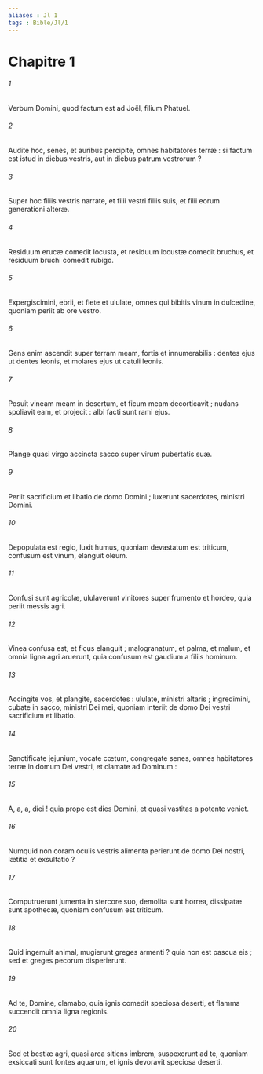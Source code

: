 ```yaml
---
aliases : Jl 1
tags : Bible/Jl/1
---
```


# Chapitre 1

###### 1
Verbum Domini, quod factum est ad Joël, filium Phatuel.
###### 2
Audite hoc, senes, et auribus percipite, omnes habitatores terræ : si factum est istud in diebus vestris, aut in diebus patrum vestrorum ?
###### 3
Super hoc filiis vestris narrate, et filii vestri filiis suis, et filii eorum generationi alteræ.
###### 4
Residuum erucæ comedit locusta, et residuum locustæ comedit bruchus, et residuum bruchi comedit rubigo.
###### 5
Expergiscimini, ebrii, et flete et ululate, omnes qui bibitis vinum in dulcedine, quoniam periit ab ore vestro.
###### 6
Gens enim ascendit super terram meam, fortis et innumerabilis : dentes ejus ut dentes leonis, et molares ejus ut catuli leonis.
###### 7
Posuit vineam meam in desertum, et ficum meam decorticavit ; nudans spoliavit eam, et projecit : albi facti sunt rami ejus.
###### 8
Plange quasi virgo accincta sacco super virum pubertatis suæ.
###### 9
Periit sacrificium et libatio de domo Domini ; luxerunt sacerdotes, ministri Domini.
###### 10
Depopulata est regio, luxit humus, quoniam devastatum est triticum, confusum est vinum, elanguit oleum.
###### 11
Confusi sunt agricolæ, ululaverunt vinitores super frumento et hordeo, quia periit messis agri.
###### 12
Vinea confusa est, et ficus elanguit ; malogranatum, et palma, et malum, et omnia ligna agri aruerunt, quia confusum est gaudium a filiis hominum.
###### 13
Accingite vos, et plangite, sacerdotes : ululate, ministri altaris ; ingredimini, cubate in sacco, ministri Dei mei, quoniam interiit de domo Dei vestri sacrificium et libatio.
###### 14
Sanctificate jejunium, vocate cœtum, congregate senes, omnes habitatores terræ in domum Dei vestri, et clamate ad Dominum :
###### 15
A, a, a, diei ! quia prope est dies Domini, et quasi vastitas a potente veniet.
###### 16
Numquid non coram oculis vestris alimenta perierunt de domo Dei nostri, lætitia et exsultatio ?
###### 17
Computruerunt jumenta in stercore suo, demolita sunt horrea, dissipatæ sunt apothecæ, quoniam confusum est triticum.
###### 18
Quid ingemuit animal, mugierunt greges armenti ? quia non est pascua eis ; sed et greges pecorum disperierunt.
###### 19
Ad te, Domine, clamabo, quia ignis comedit speciosa deserti, et flamma succendit omnia ligna regionis.
###### 20
Sed et bestiæ agri, quasi area sitiens imbrem, suspexerunt ad te, quoniam exsiccati sunt fontes aquarum, et ignis devoravit speciosa deserti.
